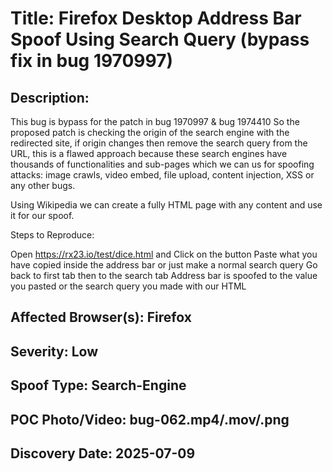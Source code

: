# Title: Firefox Desktop Address Bar Spoof Using Search Query (bypass fix in bug 1970997)

## Description: 
This bug is bypass for the patch in bug 1970997 & bug 1974410
So the proposed patch is checking the origin of the search engine with the redirected site, if origin changes then remove the search query from the URL, this is a flawed approach because these search engines have thousands of functionalities and sub-pages which we can us for spoofing attacks: image crawls, video embed, file upload, content injection, XSS or any other bugs.

Using Wikipedia we can create a fully HTML page with any content and use it for our spoof.

Steps to Reproduce:

Open https://rx23.io/test/dice.html and Click on the button
Paste what you have copied inside the address bar or just make a normal search query
Go back to first tab then to the search tab
Address bar is spoofed to the value you pasted or the search query you made with our HTML

## Affected Browser(s): Firefox 

## Severity: Low

## Spoof Type: Search-Engine

## POC Photo/Video: bug-062.mp4/.mov/.png

## Discovery Date: 2025-07-09

